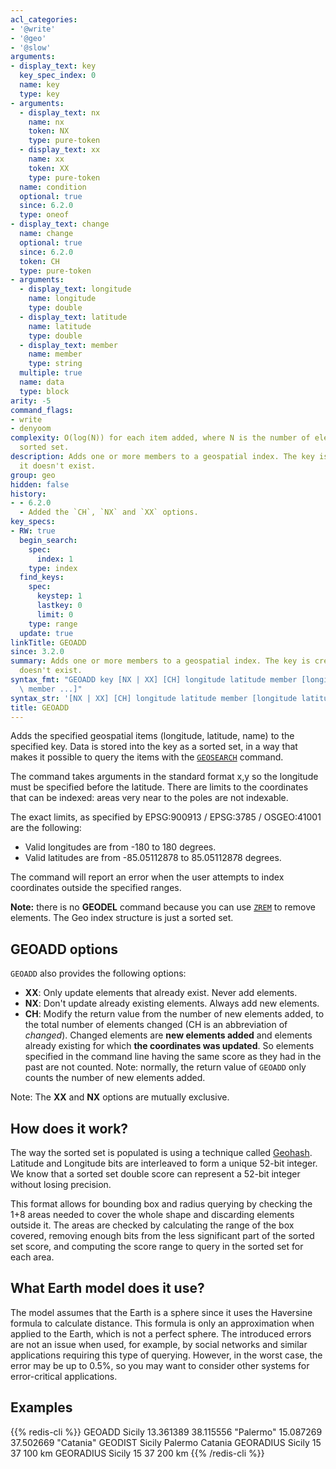 ```yaml
---
acl_categories:
- '@write'
- '@geo'
- '@slow'
arguments:
- display_text: key
  key_spec_index: 0
  name: key
  type: key
- arguments:
  - display_text: nx
    name: nx
    token: NX
    type: pure-token
  - display_text: xx
    name: xx
    token: XX
    type: pure-token
  name: condition
  optional: true
  since: 6.2.0
  type: oneof
- display_text: change
  name: change
  optional: true
  since: 6.2.0
  token: CH
  type: pure-token
- arguments:
  - display_text: longitude
    name: longitude
    type: double
  - display_text: latitude
    name: latitude
    type: double
  - display_text: member
    name: member
    type: string
  multiple: true
  name: data
  type: block
arity: -5
command_flags:
- write
- denyoom
complexity: O(log(N)) for each item added, where N is the number of elements in the
  sorted set.
description: Adds one or more members to a geospatial index. The key is created if
  it doesn't exist.
group: geo
hidden: false
history:
- - 6.2.0
  - Added the `CH`, `NX` and `XX` options.
key_specs:
- RW: true
  begin_search:
    spec:
      index: 1
    type: index
  find_keys:
    spec:
      keystep: 1
      lastkey: 0
      limit: 0
    type: range
  update: true
linkTitle: GEOADD
since: 3.2.0
summary: Adds one or more members to a geospatial index. The key is created if it
  doesn't exist.
syntax_fmt: "GEOADD key [NX | XX] [CH] longitude latitude member [longitude\n  latitude\
  \ member ...]"
syntax_str: '[NX | XX] [CH] longitude latitude member [longitude latitude member ...]'
title: GEOADD
---
```

Adds the specified geospatial items (longitude, latitude, name) to the specified key. Data is stored into the key as a sorted set, in a way that makes it possible to query the items with the [`GEOSEARCH`](/commands/geosearch) command.

The command takes arguments in the standard format x,y so the longitude must be specified before the latitude. There are limits to the coordinates that can be indexed: areas very near to the poles are not indexable.

The exact limits, as specified by EPSG:900913 / EPSG:3785 / OSGEO:41001 are the following:

* Valid longitudes are from -180 to 180 degrees.
* Valid latitudes are from -85.05112878 to 85.05112878 degrees.

The command will report an error when the user attempts to index coordinates outside the specified ranges.

**Note:** there is no **GEODEL** command because you can use [`ZREM`](/commands/zrem) to remove elements. The Geo index structure is just a sorted set.

## GEOADD options

`GEOADD` also provides the following options:

* **XX**: Only update elements that already exist. Never add elements.
* **NX**: Don't update already existing elements. Always add new elements.
* **CH**: Modify the return value from the number of new elements added, to the total number of elements changed (CH is an abbreviation of *changed*). Changed elements are **new elements added** and elements already existing for which **the coordinates was updated**. So elements specified in the command line having the same score as they had in the past are not counted. Note: normally, the return value of `GEOADD` only counts the number of new elements added.

Note: The **XX** and **NX** options are mutually exclusive.

How does it work?
---

The way the sorted set is populated is using a technique called
[Geohash](https://en.wikipedia.org/wiki/Geohash). Latitude and Longitude
bits are interleaved to form a unique 52-bit integer. We know
that a sorted set double score can represent a 52-bit integer without losing
precision.

This format allows for bounding box and radius querying by checking the 1+8 areas needed to cover the whole shape and discarding elements outside it. The areas are checked by calculating the range of the box covered, removing enough bits from the less significant part of the sorted set score, and computing the score range to query in the sorted set for each area.

What Earth model does it use?
---

The model assumes that the Earth is a sphere since it uses the Haversine formula to calculate distance. This formula is only an approximation when applied to the Earth, which is not a perfect sphere.
The introduced errors are not an issue when used, for example, by social networks and similar applications requiring this type of querying. 
However, in the worst case, the error may be up to 0.5%, so you may want to consider other systems for error-critical applications.

## Examples

{{% redis-cli %}}
GEOADD Sicily 13.361389 38.115556 "Palermo" 15.087269 37.502669 "Catania"
GEODIST Sicily Palermo Catania
GEORADIUS Sicily 15 37 100 km
GEORADIUS Sicily 15 37 200 km
{{% /redis-cli %}}

